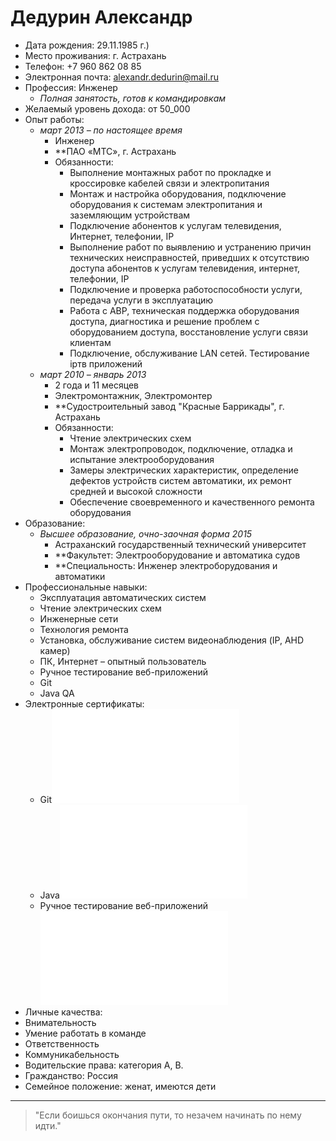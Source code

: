 # Дедурин Александр
- Дата рождения: 29.11.1985 г.)
- Место проживания: г. Астрахань
- Телефон: +7 960 862 08 85
- Электронная почта: alexandr.dedurin@mail.ru
- Профессия: Инженер
  - *Полная занятость, готов к командировкам*
- Желаемый уровень дохода: от 50_000
- Опыт работы:
  - *март 2013 – по настоящее время*
    - Инженер
    - **ПАО «МТС», г. Астрахань
    - Обязанности:
      - Выполнение монтажных работ по прокладке и кроссировке кабелей связи и электропитания
      - Монтаж и настройка оборудования, подключение оборудования к системам электропитания и заземляющим устройствам
      - Подключение абонентов к услугам телевидения, Интернет, телефонии, IP
      - Выполнение работ по выявлению и устранению причин технических неисправностей, приведших к отсутствию доступа абонентов к услугам телевидения, интернет, телефонии, IP
      - Подключение и проверка работоспособности услуги, передача услуги в эксплуатацию
      - Работа с АВР, техническая поддержка оборудования доступа, диагностика и решение проблем с оборудованием доступа, восстановление услуги связи клиентам
      - Подключение, обслуживание LAN сетей. Тестирование ipтв приложений
  - *март 2010 – январь 2013*
    - 2 года и 11 месяцев
    - Электромонтажник, Электромонтер
    - **Судостроительный завод "Красные Баррикады", г. Астрахань
    - Обязанности:
      - Чтение электрических схем
      - Монтаж электропроводок, подключение, отладка и испытание электрооборудования
      - Замеры электрических характеристик, определение дефектов устройств систем автоматики, их ремонт средней и высокой сложности
      - Обеспечение своевременного и качественного ремонта оборудования
- Образование:
  - *Высшее образование, очно-заочная форма 2015*
    - Астраханский государственный технический университет
    - **Факультет: Электрооборудование и автоматика судов
    - **Специальность: Инженер электроборудования и автоматики
- Профессиональные навыки:
  - Эксплуатация автоматических систем
  - Чтение электрических схем
  - Инженерные сети
  - Технология ремонта
  - Установка, обслуживание систем видеонаблюдения (IP, AHD камер)
  - ПК, Интернет – опытный пользователь
  - Ручное тестирование веб-приложений
  - Git
  - Java QA
- Электронные сертификаты:
  - Git![ сертификат](git.pdf)
  - Java![ сертификат](certificate.pdf)
  - Ручное тестирование веб-приложений![ сертификат](Manual.pdf)
- Личные качества:
- Внимательность
- Умение работать в команде
- Ответственность
- Коммуникабельность
- Водительские права: категория А, В.
- Гражданство: Россия
- Семейное положение: женат, имеются дети

*******
   >  "Eсли боишься окончания пути,
  >  то незачем начинать по нему идти."
